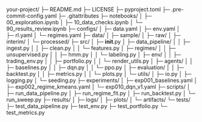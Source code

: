 your-project/
├─ README.md
├─ LICENSE
├─ pyproject.toml
├─ .pre-commit-config.yaml
├─ .gitattributes
├─ notebooks/
│  ├─ 00_exploration.ipynb
│  ├─ 10_data_checks.ipynb
│  └─ 90_results_review.ipynb
├─ configs/
│  ├─ data.yaml
│  ├─ env.yaml
│  
├─ rl.yaml
│  └─ regimes.yaml
├─ data/
│  ├─ sample/
│  ├─ raw/
│  ├─ interim/
│  └─ processed/
├─ src/
│  ├─ __init__.py
│  ├─ data_pipeline/
│  │  ├─ ingest.py
│  │  ├─ clean.py
│  │  └─ features.py
│  ├─ regimes/
│  │  ├─ unsupervised.py
│  │  ├─ hmm.py
│  │  └─ labeling.py
│  ├─ env/
│  │  ├─ trading_env.py
│  │  ├─ portfolio.py
│  │  └─ render_utils.py
│  ├─ agents/
│  │  ├─ baselines.py
│  │  ├─ dqn.py
│  │  └─ ppo.py
│  ├─ evaluation/
│  │  ├─ backtest.py
│  │  ├─ metrics.py
│  │  └─ plots.py
│  └─ utils/
│     ├─ io.py
│     ├─ logging.py
│     └─ seeding.py
├─ experiments/
│  ├─ exp001_baselines.yaml
│  ├─ exp002_regime_kmeans.yaml
│  └─ exp010_dqn_v1.yaml
├─ scripts/
│  ├─ run_data_pipeline.py
│  ├─ run_regime_fit.py
│  ├─ run_backtest.py
│  └─ run_sweep.py
├─ results/
│  ├─ logs/
│  ├─ plots/
│  └─ artifacts/
└─ tests/
   ├─ test_data_pipeline.py
   ├─ test_env.py
   ├─ test_portfolio.py
   └─ test_metrics.py
